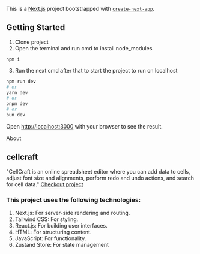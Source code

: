 This is a [Next.js](https://nextjs.org/) project bootstrapped with [`create-next-app`](https://github.com/vercel/next.js/tree/canary/packages/create-next-app).

## Getting Started

1. Clone project
2. Open the terminal and run cmd to install node_modules
```
npm i
```
3. Run the next cmd after that to start the project to run on localhost

```bash
npm run dev
# or
yarn dev
# or
pnpm dev
# or
bun dev
```

Open [http://localhost:3000](http://localhost:3000) with your browser to see the result.


About 
## cellcraft 
"CellCraft is an online spreadsheet editor where you can add data to cells, adjust font size and alignments, perform redo and undo actions, and search for cell data."
[Checkout project](https://cellcraft.netlify.app/)


### This project uses the following technologies:
1. Next.js: For server-side rendering and routing.
2. Tailwind CSS: For styling.
3. React.js: For building user interfaces.
4. HTML: For structuring content.
5. JavaScript: For functionality.
6. Zustand Store: For state management

